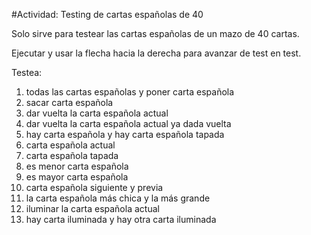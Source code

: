 #Actividad: Testing de cartas españolas de 40

Solo sirve para testear las cartas españolas de un mazo de 40 cartas.

Ejecutar y usar la flecha hacia la derecha para avanzar de test en test.

Testea: 
  1. todas las cartas españolas y poner carta española
  2. sacar carta española
  3. dar vuelta la carta española actual
  4. dar vuelta la carta española actual ya dada vuelta
  5. hay carta española y hay carta española tapada
  6. carta española actual
  7. carta española tapada
  8. es menor carta española
  9. es mayor carta española
 10. carta española siguiente y previa
 11. la carta española más chica y la más grande
 12. iluminar la carta española actual
 13. hay carta iluminada y hay otra carta iluminada
